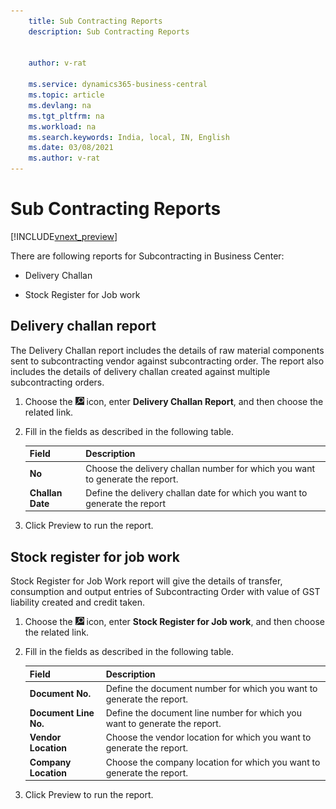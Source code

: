 ```yaml
---
    title: Sub Contracting Reports
    description: Sub Contracting Reports

    
    author: v-rat

    ms.service: dynamics365-business-central
    ms.topic: article
    ms.devlang: na
    ms.tgt_pltfrm: na
    ms.workload: na
    ms.search.keywords: India, local, IN, English
    ms.date: 03/08/2021
    ms.author: v-rat
---
```



# Sub Contracting Reports

[!INCLUDE[vnext_preview](../../includes/vnext_preview.md)]

There are following reports for Subcontracting in Business Center:

  - Delivery Challan

  - Stock Register for Job work


## Delivery challan report

The Delivery Challan report includes the details of raw material components sent to subcontracting vendor against subcontracting order. The report also includes the details of delivery challan created against multiple subcontracting orders.

1. Choose the ![Search for Page or Report](image/search_small.png "Search for Page or Report icon") icon, enter **Delivery Challan Report**, and then choose the related link. 
2. Fill in the fields as described in the following table.

    |Field|Description| 
    |---------------------------------|---------------------------------------|  
    |**No**|Choose the delivery challan number for which you want to generate the report.|
    |**Challan Date**|Define the delivery challan date for which you want to generate the report|

3. Click Preview to run the report.


## Stock register for job work 

Stock Register for Job Work report will give the details of transfer, consumption and output entries of Subcontracting Order with value of GST liability created and credit taken.

1. Choose the ![Search for Page or Report](image/search_small.png "Search for Page or Report icon") icon, enter **Stock Register for Job work**, and then choose the related link. 
2. Fill in the fields as described in the following table.

    |Field|Description| 
    |---------------------------------|---------------------------------------|  
    |**Document No.**|Define the document number for which you want to generate the report.|
    |**Document Line No.**|Define the document line number for which you want to generate the report.|
    |**Vendor Location**|Choose the vendor location for which you want to generate the report.|
    |**Company Location**|Choose the company location for which you want to generate the report.|
    
3. Click Preview to run the report.